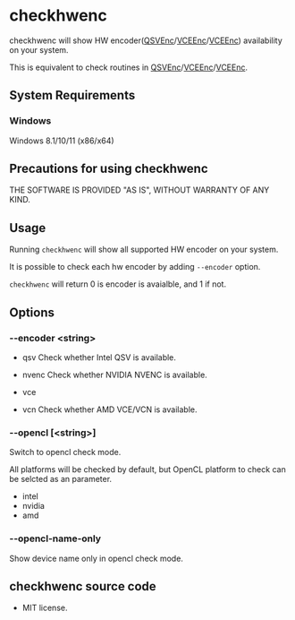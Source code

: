 ﻿# checkhwenc

checkhwenc will show HW encoder([QSVEnc](https://github.com/rigaya/QSVEnc)/[VCEEnc](https://github.com/rigaya/VCEEnc)/[VCEEnc](https://github.com/rigaya/VCEEnc)) availability on your system.

This is equivalent to check routines in [QSVEnc](https://github.com/rigaya/QSVEnc)/[VCEEnc](https://github.com/rigaya/VCEEnc)/[VCEEnc](https://github.com/rigaya/VCEEnc).

## System Requirements
### Windows
Windows 8.1/10/11 (x86/x64)  

## Precautions for using checkhwenc
THE SOFTWARE IS PROVIDED "AS IS", WITHOUT WARRANTY OF ANY KIND.

## Usage

Running ```checkhwenc``` will show all supported HW encoder on your system.

It is possible to check each hw encoder by adding ```--encoder``` option.

```checkhwenc``` will return 0 is encoder is avaialble, and 1 if not.

## Options

### --encoder &lt;string&gt;

- qsv
Check whether Intel QSV is available.

- nvenc
Check whether NVIDIA NVENC is available.

- vce
- vcn
Check whether AMD VCE/VCN is available.

### --opencl [&lt;string&gt;]
Switch to opencl check mode.

All platforms will be checked by default, but OpenCL platform to check can be selcted as an parameter. 

- intel
- nvidia
- amd

### --opencl-name-only
Show device name only in opencl check mode.

## checkhwenc source code
- MIT license.



